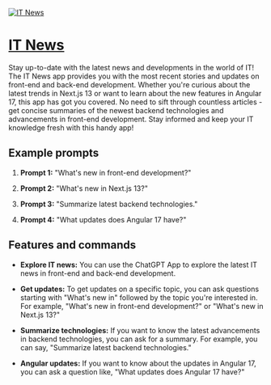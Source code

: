 [![IT News](https://files.oaiusercontent.com/file-EDseInqazzG8aK9IFVgA6A9X?se=2123-10-17T10%3A02%3A52Z&sp=r&sv=2021-08-06&sr=b&rscc=max-age%3D31536000%2C%20immutable&rscd=attachment%3B%20filename%3Dd5e629ee-0d95-49f5-a8d8-35b159d7d130.png&sig=T5WnlU46NhTHJc4uQ9gUjLwdSuwiUH/MdTNKkVJ4W3o%3D)](https://chat.openai.com/g/g-fRHZFHvTf-it-news)

# [IT News](https://chat.openai.com/g/g-fRHZFHvTf-it-news)

Stay up-to-date with the latest news and developments in the world of IT! The IT News app provides you with the most recent stories and updates on front-end and back-end development. Whether you're curious about the latest trends in Next.js 13 or want to learn about the new features in Angular 17, this app has got you covered. No need to sift through countless articles - get concise summaries of the newest backend technologies and advancements in front-end development. Stay informed and keep your IT knowledge fresh with this handy app!

## Example prompts

1. **Prompt 1:** "What's new in front-end development?"

2. **Prompt 2:** "What's new in Next.js 13?"

3. **Prompt 3:** "Summarize latest backend technologies."

4. **Prompt 4:** "What updates does Angular 17 have?"

## Features and commands

- **Explore IT news:** You can use the ChatGPT App to explore the latest IT news in front-end and back-end development.

- **Get updates:** To get updates on a specific topic, you can ask questions starting with "What's new in" followed by the topic you're interested in. For example, "What's new in front-end development?" or "What's new in Next.js 13?"

- **Summarize technologies:** If you want to know the latest advancements in backend technologies, you can ask for a summary. For example, you can say, "Summarize latest backend technologies."

- **Angular updates:** If you want to know about the updates in Angular 17, you can ask a question like, "What updates does Angular 17 have?"